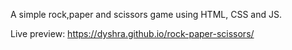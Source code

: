 A simple rock,paper and scissors game using HTML, CSS and JS.

Live preview: https://dyshra.github.io/rock-paper-scissors/
